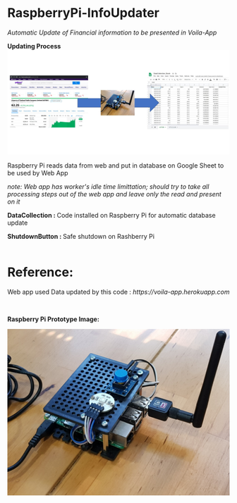 <h1> RaspberryPi-InfoUpdater </h1>
<i>Automatic Update of Financial information to be presented in Voila-App</i><br />

<b> Updating Process </b>
<img src=https://github.com/hkbtotw/RaspberryPi-InfoUpdater/blob/master/Process.JPG alt="Demo UI" width="1000"/>

<p> Raspberry Pi reads data from web and put in database on Google Sheet to be used by Web App </p>
<i> note: Web app has worker's idle time limittation; should try to take all processing steps out of the web app and leave only the read and present on it </i>

<b> DataCollection  : </b> Code installed on Raspberry Pi for automatic database update <br />

<b> ShutdownButton  : </b> Safe shutdown on Rashberry Pi <br /><br />

<h1> Reference:  </h1>
<p> Web app used Data updated by this code :  <i> https://voila-app.herokuapp.com </i> </p> <br />


<b>Raspberry Pi Prototype Image:<br/></b>

<img src=https://github.com/hkbtotw/RaspberryPi-InfoUpdater/blob/master/RPI_Prototype.jpg alt="Prototype" width="1000"/>
